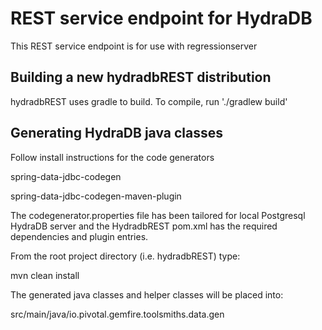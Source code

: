 # REST service endpoint for HydraDB

This REST service endpoint is for use with regressionserver

## Building a new hydradbREST distribution

hydradbREST uses gradle to build. To compile, run './gradlew build'

## Generating HydraDB java classes

Follow install instructions for the code generators

  spring-data-jdbc-codegen
  
  spring-data-jdbc-codegen-maven-plugin
  
The codegenerator.properties file has been tailored for local Postgresql HydraDB server and the HydradbREST pom.xml has the required dependencies and plugin entries.

From the root project directory (i.e. hydradbREST) type:

  mvn clean install
  
The generated java classes and helper classes will be placed into:

src/main/java/io.pivotal.gemfire.toolsmiths.data.gen